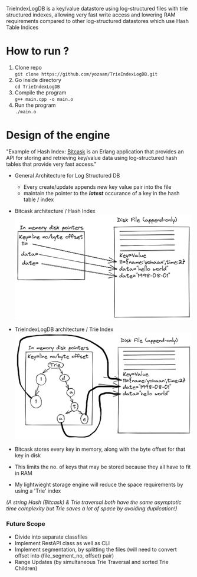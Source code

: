 TrieIndexLogDB is a key/value datastore using log-structured files with trie structured indexes, allowing very fast write access and lowering RAM requirements compared to other log-structured datastores which use Hash Table Indices

# How to run ?

1. Clone repo  
`git clone https://github.com/yozaam/TrieIndexLogDB.git`
2. Go inside directory  
`cd TrieIndexLogDB`
3. Compile the program  
`g++ main.cpp -o main.o`
4. Run the program  
`./main.o`

# Design of the engine

"Example of Hash Index: [Bitcask](https://docs.riak.com/riak/kv/2.2.3/setup/planning/backend/bitcask/index.html#:~:text=Bitcask%20is%20an%20Erlang%20application,that%20provide%20very%20fast%20access.) is an Erlang application that provides an API for storing and retrieving key/value data using log-structured hash tables that provide very fast access."


- General Architecture for Log Structured DB  
  - Every create/update appends new key value pair into the file 
  - maintain the pointer to the ***latest*** occurance of a key in the hash table / index
- Bitcask architecture / Hash Index
![Hash Index Log Structured DB](/images/hash_index_log_structured_db.png "Hash Index Log Structured DB")

- TrieIndexLogDB architecture / Trie Index
![Trie Index Log Structured DB](/images/trie_index_log_structured_db.png "Trie Index Log Structured DB")

- Bitcask stores every key in memory, along with the byte offset for that key in disk

- This limits the no. of keys that may be stored because they all have to fit in RAM

- My lightwieght storage engine will reduce the space requirements by using a 'Trie' index


*(A string Hash (Bitcask) & Trie traversal both have the same asymptotic time complexity but Trie saves a lot of space by avoiding duplication!)*

### Future Scope
- Divide into separate classfiles
- Implement RestAPI class as well as CLI 
- Implement segmentation, by splitting the files (will need to convert offset into (file_segment_no, offset) pair)
- Range Updates (by simultaneous Trie Traversal and sorted Trie Children)